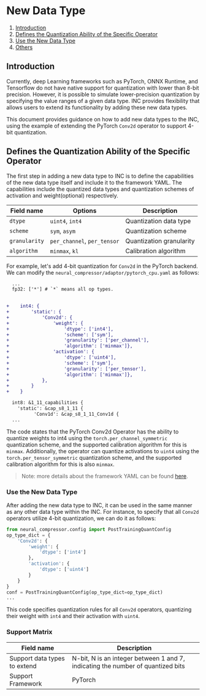 

New Data Type
=======


 1. [Introduction](#introduction)
 2. [Defines the Quantization Ability of the Specific Operator](#defines-the-quantization-ability-of-the-specific-operator)
 3. [Use the New Data Type](#use-the-new-data-type)
 4. [Others](#others)

## Introduction
Currently, deep Learning frameworks such as PyTorch, ONNX Runtime, and Tensorflow do not have native support for quantization with lower than 8-bit precision. However, it is possible to simulate lower-precision quantization by specifying the value ranges of a given data type. INC provides flexibility that allows users to extend its functionality by adding these new data types.

This document provides guidance on how to add new data types to the INC, using the example of extending the PyTorch `Conv2d` operator to support 4-bit quantization.

## Defines the Quantization Ability of the Specific Operator

The first step in adding a new data type to INC is to define the capabilities of the new data type itself and include it to the framework YAML. 
The capabilities include the quantized data types and quantization schemes of activation and weight(optional) respectively.


| Field name | Options | Description |
| -----------|---------------|------------
| `dtype` | `uint4`, `int4` | Quantization data type |
| `scheme` | `sym`, `asym`| Quantization scheme |
|`granularity`| `per_channel`, `per_tensor`| Quantization granularity |
|`algorithm`| `minmax`, `kl`| Calibration algorithm |


For example, let's add  4-bit quantization for `Conv2d` in the PyTorch backend. We can modify the `neural_compressor/adaptor/pytorch_cpu.yaml` as follows:

```diff
  ...
  fp32: ['*'] # `*` means all op types.
  

+    int4: {
+        'static': {
+            'Conv2d': {
+                'weight': {
+                    'dtype': ['int4'],
+                    'scheme': ['sym'],
+                    'granularity': ['per_channel'],
+                    'algorithm': ['minmax']},
+                'activation': {
+                    'dtype': ['uint4'],
+                    'scheme': ['sym'],
+                    'granularity': ['per_tensor'],
+                    'algorithm': ['minmax']},
+            },
+        }
+    }

  int8: &1_11_capabilities {
    'static': &cap_s8_1_11 {
          'Conv1d': &cap_s8_1_11_Conv1d {
  ...

```
The code states that the PyTorch Conv2d Operator has the ability to quantize weights to int4 using the `torch.per_channel_symmetric` quantization scheme, and the supported calibration algorithm for this is `minmax`. Additionally, the operator can quantize activations to `uint4` using the `torch.per_tensor_symmetric` quantization scheme, and the supported calibration algorithm for this is also `minmax`.

> Note: more details about the framework YAML can be found [here](./framework_yaml.md).


### Use the New Data Type

After adding the new data type to INC, it can be used in the same manner as any other data type within the INC. For instance, to specify that all `Conv2d` operators utilize 4-bit quantization, we can do it as follows:

```python
from neural_compressor.config import PostTrainingQuantConfig
op_type_dict = {
    'Conv2d': {
        'weight': {
            'dtype': ['int4']
        },
        'activation': {
            'dtype': ['uint4']
        }
    }
}
conf = PostTrainingQuantConfig(op_type_dict=op_type_dict)
...

```

This code specifies quantization rules for all `Conv2d` operators, quantizing their weight with `int4` and their activation with `uint4`.



### Support Matrix

| Field name | Description |
| -----------|---------------
| Support data types to extend | N-bit, N is an integer between 1 and 7, indicating the number of quantized bits|
| Support Framework | PyTorch|


